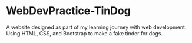 # WebDevPractice-TinDog
A website designed as part of my learning journey with web development. Using HTML, CSS, and Bootstrap to make a fake tinder for dogs.
